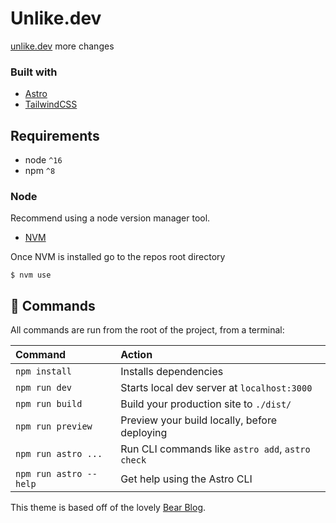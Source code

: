 # Unlike.dev

[unlike.dev](https://unlike.dev)
 more changes
### Built with

- [Astro](https://astro.build/)
- [TailwindCSS](https://tailwindcss.com)

## Requirements

- node `^16`
- npm `^8`

### Node

Recommend using a node version manager tool.

- [NVM](https://github.com/creationix/nvm#install-script)

Once NVM is installed go to the repos root directory

```
$ nvm use
```

## 🧞 Commands

All commands are run from the root of the project, from a terminal:

| Command                | Action                                           |
| :--------------------- | :----------------------------------------------- |
| `npm install`          | Installs dependencies                            |
| `npm run dev`          | Starts local dev server at `localhost:3000`      |
| `npm run build`        | Build your production site to `./dist/`          |
| `npm run preview`      | Preview your build locally, before deploying     |
| `npm run astro ...`    | Run CLI commands like `astro add`, `astro check` |
| `npm run astro --help` | Get help using the Astro CLI                     |

This theme is based off of the lovely [Bear Blog](https://github.com/HermanMartinus/bearblog/).
